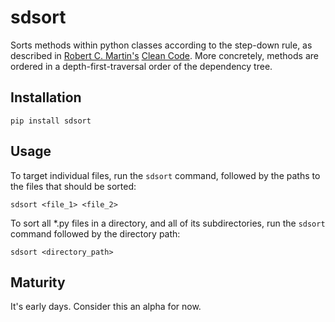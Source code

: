 # sdsort
Sorts methods within python classes according to the step-down rule, as described in [Robert C. Martin's](https://en.wikipedia.org/wiki/Robert_C._Martin) [Clean Code](https://www.oreilly.com/library/view/clean-code-a/9780136083238/).
More concretely, methods are ordered in a depth-first-traversal order of the dependency tree.

## Installation
`pip install sdsort`

## Usage
To target individual files, run the `sdsort` command, followed by the paths to the files that should be sorted:
```
sdsort <file_1> <file_2>
```

To sort all *.py files in a directory, and all of its subdirectories, run the `sdsort` command followed by the directory path:
```
sdsort <directory_path>
```

## Maturity
It's early days. Consider this an alpha for now.
